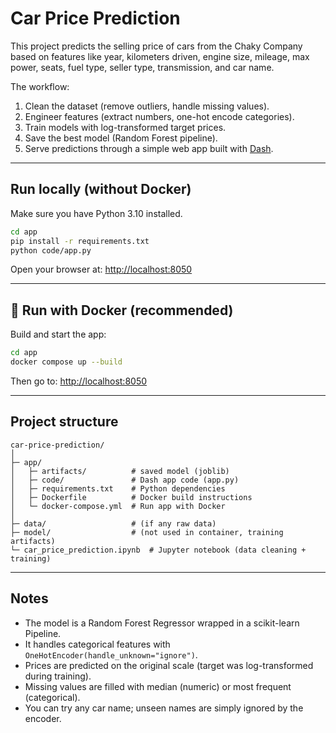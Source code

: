 # Car Price Prediction

This project predicts the selling price of cars from the Chaky Company based on features like year, kilometers driven, engine size, mileage, max power, seats, fuel type, seller type, transmission, and car name.

The workflow:
1. Clean the dataset (remove outliers, handle missing values).
2. Engineer features (extract numbers, one-hot encode categories).
3. Train models with log-transformed target prices.
4. Save the best model (Random Forest pipeline).
5. Serve predictions through a simple web app built with [Dash](https://dash.plotly.com/).

---

## Run locally (without Docker)

Make sure you have Python 3.10 installed.

```bash
cd app
pip install -r requirements.txt
python code/app.py
```

Open your browser at: [http://localhost:8050](http://localhost:8050)

---

## 🐳 Run with Docker (recommended)

Build and start the app:

```bash
cd app
docker compose up --build
```

Then go to: [http://localhost:8050](http://localhost:8050)

---

## Project structure

```
car-price-prediction/
│
├─ app/
│   ├─ artifacts/          # saved model (joblib)
│   ├─ code/               # Dash app code (app.py)
│   ├─ requirements.txt    # Python dependencies
│   ├─ Dockerfile          # Docker build instructions
│   └─ docker-compose.yml  # Run app with Docker
│
├─ data/                   # (if any raw data)
├─ model/                  # (not used in container, training artifacts)
└─ car_price_prediction.ipynb  # Jupyter notebook (data cleaning + training)
```

---

## Notes

- The model is a Random Forest Regressor wrapped in a scikit-learn Pipeline.  
- It handles categorical features with `OneHotEncoder(handle_unknown="ignore")`.  
- Prices are predicted on the original scale (target was log-transformed during training).  
- Missing values are filled with median (numeric) or most frequent (categorical).  
- You can try any car name; unseen names are simply ignored by the encoder.
